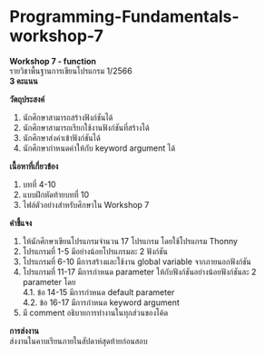 
# Programming-Fundamentals-workshop-7<br>

**Workshop 7 - function**<br>
รายวิชาพื้นฐานการเขียนโปรแกรม 1/2566<br>
**3 คะแนน**<br>

**วัตถุประสงค์**
1. นักศึกษาสามารถสร้างฟังก์ชันได้
2. นักศึกษาสามารถเรียกใช้งานฟังก์ชันที่สร้างได้
3. นักศึกษาส่งค่าเข้าฟังก์ชันได้
4. นักศึกษากำหนดค่าให้กับ keyword argument ได้

**เนื้อหาที่เกี่ยวข้อง**
1. บทที่ 4-10
2. แบบฝึกหัดท้ายบทที่ 10
3. ไฟล์ตัวอย่างสำหรับศึกษาใน Workshop 7

**คำชี้แจง**
1. ให้นักศึกษาเขียนโปรแกรมจำนวน 17 โปรแกรม โดยใช้โปรแกรม Thonny
2. โปรแกรมที่ 1-5 มีอย่างน้อยโปรแกรมละ 2 ฟังก์ชัน <br>
3. โปรแกรมที่ 6-10 มีการสร้างและใช้งาน global variable จากภายนอกฟังก์ชัน <br>
4. โปรแกรมที่ 11-17 มีการกำหนด parameter ให้กับฟังก์ชันอย่างน้อยฟังก์ชันละ 2 parameter โดย <br>
   4.1. ข้อ 14-15 มีการกำหนด default parameter <br>
   4.2. ข้อ 16-17 มีการกำหนด keyword argument <br>
5. มี comment อธิบายการทำงานในทุกส่วนของโค้ด

**การส่งงาน** <br>
ส่งงานในคาบเรียนภายในสัปดาห์สุดท้ายก่อนสอบ
